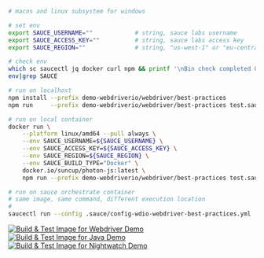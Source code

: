 ```sh
# macos and linux subsystem for windows

# set env
export SAUCE_USERNAME=""            # string, sauce labs username
export SAUCE_ACCESS_KEY=""          # string, sauce labs access key
export SAUCE_REGION=""              # string, "us-west-1" or "eu-central-1"

# check env
which sc saucectl jq docker curl npm && printf '\nBin check completed OK!\n' || printf '\nBin check NOTOK! Stop, install, and re-run.\n'
env|grep SAUCE

# run on localhost
npm install --prefix demo-webdriverio/webdriver/best-practices
npm run     --prefix demo-webdriverio/webdriver/best-practices test.saucelabs.v2

# run on local container
docker run \
    --platform linux/amd64 --pull always \
    --env SAUCE_USERNAME=${SAUCE_USERNAME} \
    --env SAUCE_ACCESS_KEY=${SAUCE_ACCESS_KEY} \
    --env SAUCE_REGION=${SAUCE_REGION} \
    --env SAUCE_BUILD_TYPE="Docker" \
    docker.io/suncup/photon-js:latest \
    npm run --prefix demo-webdriverio/webdriver/best-practices test.saucelabs.v2

# run on sauce orchestrate container
# same image, same command, different execution location
#
saucectl run --config .sauce/config-wdio-webdriver-best-practices.yml
```

[![Build & Test Image for Webdriver Demo](https://github.com/kmissoumi/photon-images/actions/workflows/photon-build-image-js.yml/badge.svg)](https://github.com/kmissoumi/photon-images/actions/workflows/photon-build-image-js.yml)  
[![Build & Test Image for Java Demo](https://github.com/kmissoumi/photon-images/actions/workflows/photon-build-image-java.yml/badge.svg)](https://github.com/kmissoumi/photon-images/actions/workflows/photon-build-image-java.yml)  
[![Build & Test Image for Nightwatch Demo](https://github.com/kmissoumi/photon-images/actions/workflows/photon-build-image-nightwatch.yml/badge.svg)](https://github.com/kmissoumi/photon-images/actions/workflows/photon-build-image-nightwatch.yml)  


<!-- generate .tree via `tree -aI 'node_modules|artifacts|_|*.tar|.git|.tree' > .tree` -->